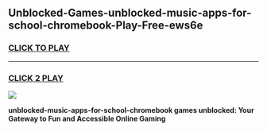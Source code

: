 
## Unblocked-Games-unblocked-music-apps-for-school-chromebook-Play-Free-ews6e
<h3>
<a href="https://premium76.site?title=unblocked-music-apps-for-school-chromebook&ref=12A">CLICK TO PLAY</a></h3>
<hr>

<h3>
<a href="https://premium76.site?title=unblocked-music-apps-for-school-chromebook&ref=12A">CLICK 2 PLAY</a>
  
</h3>

<a href="https://premium76.site?title=unblocked-music-apps-for-school-chromebook&ref=12A"><img src="https://clearcache.store/games.png"></a>


**unblocked-music-apps-for-school-chromebook games unblocked: Your Gateway to Fun and Accessible Online Gaming**
